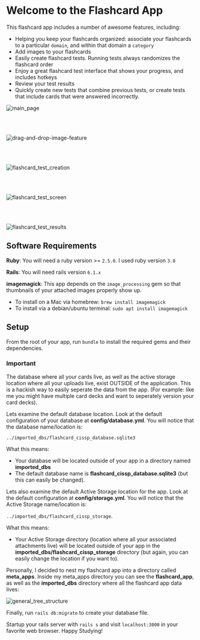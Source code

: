 # Welcome to the Flashcard App
This flashcard app includes a number of awesome features, including:

- Helping you keep your flashcards organized: associate your flashcards to a particular `domain`, and within that domain a `category`
- Add images to your flashcards
- Easily create flashcard tests. Running tests always randomizes the flashcard order
- Enjoy a great flashcard test interface that shows your progress, and includes hotkeys
- Review your test results
- Quickly create new tests that combine previous tests, or create tests that include cards that were answered incorrectly.  

![main_page](https://user-images.githubusercontent.com/38234505/156952539-a250d8d6-65f9-4745-b253-f500704d5231.png)

<br>
<br>

![drag-and-drop-image-feature](https://user-images.githubusercontent.com/38234505/156952592-5f5eff3d-8e4a-49e1-b0fd-c86a30dd05f6.png)

<br>
<br>

![flashcard_test_creation](https://user-images.githubusercontent.com/38234505/156953163-c2355fc5-1042-4634-8405-5b7d9fa358a5.png)

<br>
<br>

![flashcard_test_screen](https://user-images.githubusercontent.com/38234505/156952755-1e0bcef4-e82b-47be-a577-716ca42fc4e1.png)

<br>
<br>

![flashcard_test_results](https://user-images.githubusercontent.com/38234505/156952782-e52457cb-8761-400e-80b5-13ecc7820db0.png)


## Software Requirements

**Ruby**: You will need a ruby version >= `2.5.0`. I used ruby version `3.0`

**Rails**: You will need rails version `6.1.x`

**imagemagick**: This app depends on the `image_processing` gem so that thumbnails of your attached images properly show up. 
  - To install on a Mac via homebrew: `brew install imagemagick`
  - To install via a debian/ubuntu terminal: `sudo apt install imagemagick`


## Setup
From the root of your app, run `bundle` to install the required gems and their dependencies.

### Important
The database where all your cards live, as well as the active storage location where all your uploads live, exist OUTSIDE of the application. This is a hackish way to easily seperate the data from the app. (For example: like me you might have multiple card decks and want to seperately version your card decks). 

Lets examine the default database location. Look at the default configuration of your database at **config/database.yml**.  You will notice that the database name/location is: 

`../imported_dbs/flashcard_cissp_database.sqlite3`

What this means:
- Your database will be located outside of your app in a directory named **imported_dbs**
- The default database name is **flashcard_cissp_database.sqlite3** (but this can easily be changed).

Lets also examine the default Active Storage location for the app. Look at the default configuration at **config/storage.yml**. You will notice that the Active Storage name/location is: 

`../imported_dbs/flashcard_cissp_storage`. 

What this means:
- Your Active Storage directory (location where all your associated attachments live) will be located outside of your app in the **imported_dbs/flashcard_cissp_storage** directory (but again, you can easily change the location if you want to).

Personally, I decided to nest my flashcard app into a directory called **meta_apps**. Inside my meta_apps directory you can see the **flashcard_app**, as well as the **imported_dbs** directory where all the flashcard app data lives:

![general_tree_structure](https://user-images.githubusercontent.com/38234505/156951845-fd0581f6-045d-49f7-8051-15ff906a6494.png)

Finally, run `rails db:migrate` to create your database file.

Startup your rails server with `rails s` and visit `localhost:3000` in your favorite web browser. Happy Studying!



